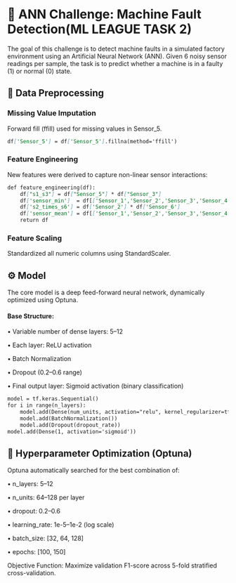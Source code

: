 
# 🧠 ANN Challenge: Machine Fault Detection(ML LEAGUE TASK 2)

The goal of this challenge is to detect machine faults in a simulated factory environment using an Artificial Neural Network (ANN).
Given 6 noisy sensor readings per sample, the task is to predict whether a machine is in a faulty (1) or normal (0) state.

## 🧹 Data Preprocessing

### Missing Value Imputation

Forward fill (ffill) used for missing values in Sensor_5.
````markdown
df['Sensor_5'] = df['Sensor_5'].fillna(method='ffill')

````
### Feature Engineering
New features were derived to capture non-linear sensor interactions:
````markdown
def feature_engineering(df):
    df["s1_s3"] = df["Sensor_5"] * df["Sensor_3"]
    df['sensor_min']  = df[['Sensor_1','Sensor_2','Sensor_3','Sensor_4','Sensor_5','Sensor_6']].min(axis=1)
    df['s2_times_s6'] = df['Sensor_2'] * df['Sensor_6']
    df['sensor_mean'] = df[['Sensor_1','Sensor_2','Sensor_3','Sensor_4','Sensor_5','Sensor_6']].mean(axis=1)
    return df
````

### Feature Scaling

Standardized all numeric columns using StandardScaler.


## ⚙️ Model 

The core model is a deep feed-forward neural network, dynamically optimized using Optuna.

#### Base Structure:

• Variable number of dense layers: 5–12

• Each layer:
ReLU activation

• Batch Normalization

• Dropout (0.2–0.6 range)

• Final output layer: Sigmoid activation (binary classification)
````markdown
model = tf.keras.Sequential()
for i in range(n_layers):
    model.add(Dense(num_units, activation="relu", kernel_regularizer=tf.keras.regularizers.l2(0.001)))
    model.add(BatchNormalization())
    model.add(Dropout(dropout_rate))
model.add(Dense(1, activation='sigmoid'))
````


## 🎯 Hyperparameter Optimization (Optuna)

Optuna automatically searched for the best combination of:

• n_layers: 5–12

• n_units: 64–128 per layer

• dropout: 0.2–0.6

• learning_rate: 1e-5–1e-2 (log scale)

• batch_size: [32, 64, 128]

• epochs: [100, 150]

Objective Function: Maximize validation F1-score across 5-fold stratified cross-validation.

